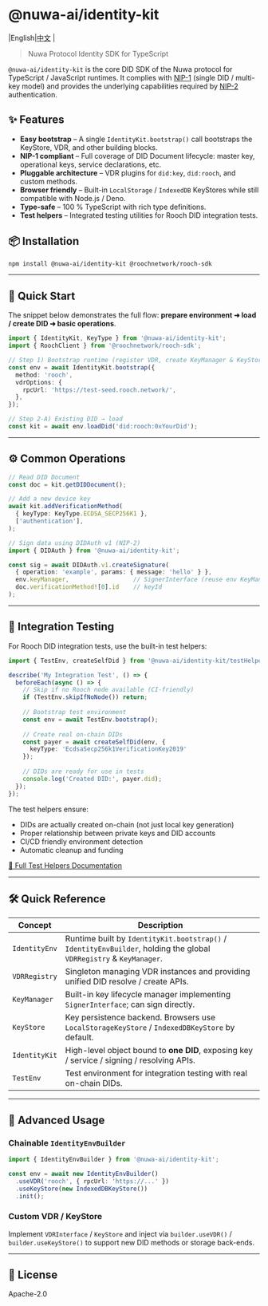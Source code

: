 # @nuwa-ai/identity-kit

|English|[中文](./README.zh-CN.md) |

> Nuwa Protocol Identity SDK for TypeScript

`@nuwa-ai/identity-kit` is the core DID SDK of the Nuwa protocol for TypeScript / JavaScript runtimes. It complies with [NIP-1](https://github.com/nuwa-protocol/NIPs/blob/main/nips/nip-1.md) (single DID / multi-key model) and provides the underlying capabilities required by [NIP-2](https://github.com/nuwa-protocol/NIPs/blob/main/nips/nip-2.md) authentication.

## ✨ Features

* **Easy bootstrap** – A single `IdentityKit.bootstrap()` call bootstraps the KeyStore, VDR, and other building blocks.
* **NIP-1 compliant** – Full coverage of DID Document lifecycle: master key, operational keys, service declarations, etc.
* **Pluggable architecture** – VDR plugins for `did:key`, `did:rooch`, and custom methods.
* **Browser friendly** – Built-in `LocalStorage` / `IndexedDB` KeyStores while still compatible with Node.js / Deno.
* **Type-safe** – 100 % TypeScript with rich type definitions.
* **Test helpers** – Integrated testing utilities for Rooch DID integration tests.

## 📦 Installation

```bash
npm install @nuwa-ai/identity-kit @roochnetwork/rooch-sdk
```

---

## 🚀 Quick Start

The snippet below demonstrates the full flow: **prepare environment ➜ load / create DID ➜ basic operations**.

```ts
import { IdentityKit, KeyType } from '@nuwa-ai/identity-kit';
import { RoochClient } from '@roochnetwork/rooch-sdk';

// Step 1) Bootstrap runtime (register VDR, create KeyManager & KeyStore)
const env = await IdentityKit.bootstrap({
  method: 'rooch',
  vdrOptions: {
    rpcUrl: 'https://test-seed.rooch.network/',
  },
});

// Step 2-A) Existing DID → load
const kit = await env.loadDid('did:rooch:0xYourDid');
```

---

## ⚙️ Common Operations

```ts
// Read DID Document
const doc = kit.getDIDDocument();

// Add a new device key
await kit.addVerificationMethod(
  { keyType: KeyType.ECDSA_SECP256K1 },
  ['authentication'],
);

// Sign data using DIDAuth v1 (NIP-2)
import { DIDAuth } from '@nuwa-ai/identity-kit';

const sig = await DIDAuth.v1.createSignature(
  { operation: 'example', params: { message: 'hello' } },
  env.keyManager,                  // SignerInterface (reuse env KeyManager)
  doc.verificationMethod![0].id    // keyId
);
```

---

## 🧪 Integration Testing

For Rooch DID integration tests, use the built-in test helpers:

```ts
import { TestEnv, createSelfDid } from '@nuwa-ai/identity-kit/testHelpers';

describe('My Integration Test', () => {
  beforeEach(async () => {
    // Skip if no Rooch node available (CI-friendly)
    if (TestEnv.skipIfNoNode()) return;
    
    // Bootstrap test environment
    const env = await TestEnv.bootstrap();
    
    // Create real on-chain DIDs
    const payer = await createSelfDid(env, {
      keyType: 'EcdsaSecp256k1VerificationKey2019'
    });
    
    // DIDs are ready for use in tests
    console.log('Created DID:', payer.did);
  });
});
```

The test helpers ensure:
- DIDs are actually created on-chain (not just local key generation)
- Proper relationship between private keys and DID accounts
- CI/CD friendly environment detection
- Automatic cleanup and funding

[📖 Full Test Helpers Documentation](./src/testHelpers/README.md)

---

## 🛠️ Quick Reference

| Concept | Description |
|---------|-------------|
| `IdentityEnv` | Runtime built by `IdentityKit.bootstrap()` / `IdentityEnvBuilder`, holding the global `VDRRegistry` & `KeyManager`. |
| `VDRRegistry` | Singleton managing VDR instances and providing unified DID resolve / create APIs. |
| `KeyManager` | Built-in key lifecycle manager implementing `SignerInterface`; can sign directly. |
| `KeyStore` | Key persistence backend. Browsers use `LocalStorageKeyStore` / `IndexedDBKeyStore` by default. |
| `IdentityKit` | High-level object bound to **one DID**, exposing key / service / signing / resolving APIs. |
| `TestEnv` | Test environment for integration testing with real on-chain DIDs. |

---

## 🔬 Advanced Usage

### Chainable `IdentityEnvBuilder`

```ts
import { IdentityEnvBuilder } from '@nuwa-ai/identity-kit';

const env = await new IdentityEnvBuilder()
  .useVDR('rooch', { rpcUrl: 'https://...' })
  .useKeyStore(new IndexedDBKeyStore())
  .init();
```

### Custom VDR / KeyStore

Implement `VDRInterface` / `KeyStore` and inject via `builder.useVDR()` / `builder.useKeyStore()` to support new DID methods or storage back-ends.

---

## 📄 License

Apache-2.0 